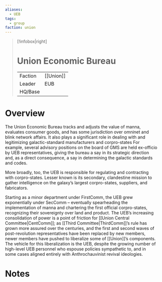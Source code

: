 ```yaml
---
aliases:
  - UEB
tags:
  - group
faction: union
---
```

> [!infobox|right] 
> # Union Economic Bureau
> | | |
> | ---- | ---- |
> | Faction | [[Union]] |
> | Leader | EUB |
> | HQ/Base | |


# Overview
The Union Economic Bureau tracks and adjusts the value of manna, evaluates consumer goods, and has some jurisdiction over omninet and blink network affairs. It also plays a significant role in dealing with and legitimizing galactic-standard manufacturers and corpro-states For example, several advisory positions on the board of GMS are held ex-officio by UEB representatives, giving the bureau a say in its strategic direction and, as a direct consequence, a say in determining the galactic standards and codes.

More broadly, too, the UEB is responsible for regulating and contracting with corpro-states. Lesser known is its secondary, clandestine mission to gather intelligence on the galaxy’s largest corpro-states, suppliers, and fabricators.

Starting as a minor department under FirstComm, the UEB grew exponentially under SecComm – eventually spearheading the implementation of manna and chartering the first official corpro-states, recognizing their sovereignty over land and product. The UEB’s increasing consolidation of power is a point of friction for [[Union Central Committee|CentComm]]; as [[Third Committee|ThirdComm]]’s rule has grown more assured over the centuries, and the first and second waves of post-revolution representatives have been replaced by new members, newer members have pushed to liberalize some of [[Union]]’s components. The vehicle for this liberalization is the UEB, despite the growing number of high-level UEB personnel who espouse policies sympathetic to, and in some cases aligned entirely with Anthrochauvinist revival ideologies.

# Notes